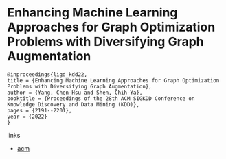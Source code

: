 # Enhancing Machine Learning Approaches for Graph Optimization Problems with Diversifying Graph Augmentation

```
@inproceedings{ligd_kdd22,
title = {Enhancing Machine Learning Approaches for Graph Optimization Problems with Diversifying Graph Augmentation},
author = {Yang, Chen-Hsu and Shen, Chih-Ya},
booktitle = {Proceedings of the 28th ACM SIGKDD Conference on Knowledge Discovery and Data Mining (KDD)},
pages = {2191--2201},
year = {2022}
}
```

links
- [acm](https://dl.acm.org/doi/10.1145/3534678.3539437)
